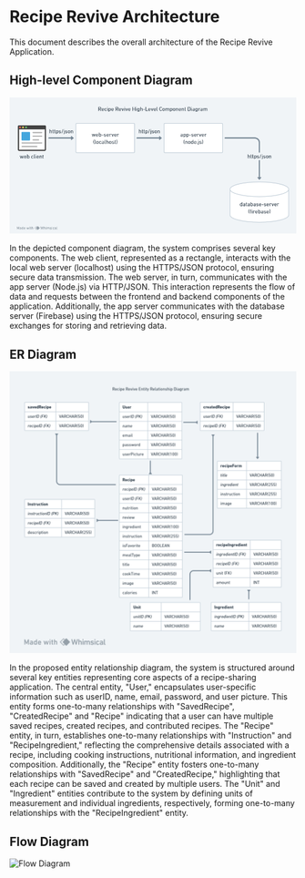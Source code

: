 # Recipe Revive Architecture

This document describes the overall architecture of the Recipe Revive Application. 

## High-level Component Diagram

![High-level Component Diagram](Recipe_Revive_High-Level_Component_Diagram.png)

In the depicted component diagram, the system comprises several key components. The web client, represented as a rectangle, interacts with the local web server (localhost) using the HTTPS/JSON protocol, ensuring secure data transmission. The web server, in turn, communicates with the app server (Node.js) via HTTP/JSON. This interaction represents the flow of data and requests between the frontend and backend components of the application. Additionally, the app server communicates with the database server (Firebase) using the HTTPS/JSON protocol, ensuring secure exchanges for storing and retrieving data. 

## ER Diagram

![Relationship Diagram](Recipe_Revive_Entity_Diagram.png)

In the proposed entity relationship diagram, the system is structured around several key entities representing core aspects of a recipe-sharing application. The central entity, "User," encapsulates user-specific information such as userID, name, email, password, and user picture. This entity forms one-to-many relationships with "SavedRecipe", "CreatedRecipe" and "Recipe" indicating that a user can have multiple saved recipes, created recipes, and contributed recipes. The "Recipe" entity, in turn, establishes one-to-many relationships with "Instruction" and "RecipeIngredient," reflecting the comprehensive details associated with a recipe, including cooking instructions, nutritional information, and ingredient composition. Additionally, the "Recipe" entity fosters one-to-many relationships with "SavedRecipe" and "CreatedRecipe," highlighting that each recipe can be saved and created by multiple users. The "Unit" and "Ingredient" entities contribute to the system by defining units of measurement and individual ingredients, respectively, forming one-to-many relationships with the "RecipeIngredient" entity. 

## Flow Diagram

![Flow Diagram](flow_diagram.jpg)

